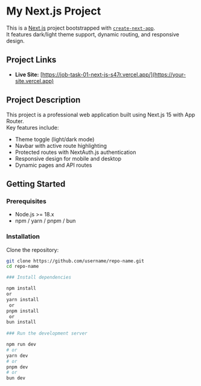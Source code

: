 # My Next.js Project

This is a [Next.js](https://nextjs.org) project bootstrapped with [`create-next-app`](https://nextjs.org/docs/app/api-reference/cli/create-next-app).  
It features dark/light theme support, dynamic routing, and responsive design.

## Project Links

  
- **Live Site:** [https://job-task-01-next-js-s47r.vercel.app/](https://your-site.vercel.app)

## Project Description

This project is a professional web application built using Next.js 15 with App Router.  
Key features include:

- Theme toggle (light/dark mode)
- Navbar with active route highlighting
- Protected routes with NextAuth.js authentication
- Responsive design for mobile and desktop
- Dynamic pages and API routes

## Getting Started

### Prerequisites

- Node.js >= 18.x
- npm / yarn / pnpm / bun

### Installation

Clone the repository:

```bash
git clone https://github.com/username/repo-name.git
cd repo-name

### Install dependencies

npm install
or
yarn install
 or
pnpm install
 or
bun install
 
### Run the development server

npm run dev
# or
yarn dev
# or
pnpm dev
# or
bun dev
